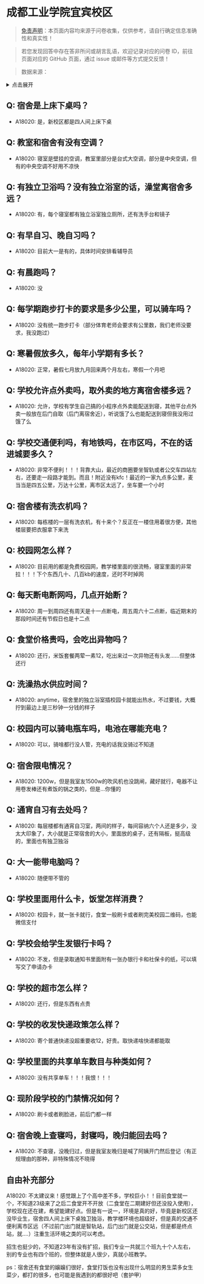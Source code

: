 # 成都工业学院宜宾校区

> [免责声明](https://colleges.chat/#_3)：本页面内容均来源于问卷收集，仅供参考，请自行确定信息准确性和真实性！

> 若您发现回答中存在答非所问或胡言乱语，欢迎记录对应的问卷 ID，前往页面对应的 GitHub 页面，通过 issue 或邮件等方式提交反馈！

> 数据来源：

<details><summary>点击展开</summary>
<ul>
<li>A18020: 匿名 (2023 年 06 月)</li>
</ul>
</details>

## Q: 宿舍是上床下桌吗？

- A18020: 是，新校区都是四人间上床下桌

## Q: 教室和宿舍有没有空调？

- A18020: 寝室是壁挂的空调，教室里部分是台式大空调，部分是中央空调，但有的中央空调不好用不凉快

## Q: 有独立卫浴吗？没有独立浴室的话，澡堂离宿舍多远？

- A18020: 有，每个寝室都有独立浴室独立厕所，还有洗手台和镜子

## Q: 有早自习、晚自习吗？

- A18020: 目前大一是有的，具体时间安排看辅导员

## Q: 有晨跑吗？

- A18020: 没

## Q: 每学期跑步打卡的要求是多少公里，可以骑车吗？

- A18020: 没有统一跑步打卡（部分体育老师会要求有公里数，我们老师没要求，我没跑过）

## Q: 寒暑假放多久，每年小学期有多长？

- A18020: 正常，暑假七月放九月回来两个月左右，寒假一个月吧

## Q: 学校允许点外卖吗，取外卖的地方离宿舍楼多远？

- A18020: 允许，学校有学生自己搞的小程序点外卖能配送到寝，其他平台点外卖一般放在后门自取（后门离宿舍近），听说饿了么也能配送到寝但我没用过饿了么

## Q: 学校交通便利吗，有地铁吗，在市区吗，不在的话进城要多久？

- A18020: 非常不便利！！！背靠大山，最近的商圈要坐智轨或者公交车四站左右，还要走一段路才能到。而且！附近没有kfc！最近的一家九点多公里，麦当当是四五公里，万达十公里，离市区太远了，坐车要一个小时

## Q: 宿舍楼有洗衣机吗？

- A18020: 每栋楼的一层有洗衣机，有十来个？反正在一楼住用着很方便，其他楼层要把衣服拿下来洗

## Q: 校园网怎么样？

- A18020: 目前用的都是免费校园网，教学楼里面的很流畅，寝室里面的非常拉！！！下个东西几十、几百kb的速度，还时不时掉网

## Q: 每天断电断网吗，几点开始断？

- A18020: 周一到周四还有周天是十一点断电，周五周六十二点断，临近期末的那段时间还有节假日也是十二点

## Q: 食堂价格贵吗，会吃出异物吗？

- A18020: 还行，米饭套餐两荤一素12，吃出来过一次异物还有头发......但整体还行

## Q: 洗澡热水供应时间？

- A18020: anytime，宿舍里的独立浴室插校园卡就能出热水，不过要钱，大概拧到最边上是三秒钟一分钱的样子

## Q: 校园内可以骑电瓶车吗，电池在哪能充电？

- A18020: 可以，骑啥都行没人管，充电的话我没骑过不知道

## Q: 宿舍限电情况？

- A18020: 1200w，但是我室友1500w的吹风机也没跳闸，藏好就行，电器不让用卷发棒还有煮饭的锅之类的，但是...你懂的

## Q: 通宵自习有去处吗？

- A18020: 每层楼都有通宵自习室，两间的样子，每间容纳六个人还是多少，没太大印象了，大小就是正常宿舍的大小，里面放的桌子，还有隔板，挺高级的，里面也有独卫独浴

## Q: 大一能带电脑吗？

- A18020: 随便带不管的

## Q: 学校里面用什么卡，饭堂怎样消费？

- A18020: 校园卡，就一张卡就行，食堂一般刷卡或者刷完美校园二维码，也能微信支付

## Q: 学校会给学生发银行卡吗？

- A18020: 不发，但是录取通知书里面附有一张办银行卡和社保卡的纸，可以填写交了申请办卡

## Q: 学校的超市怎么样？

- A18020: 还行，但是东西有点贵

## Q: 学校的收发快递政策怎么样？

- A18020: 寄个普通快递没超重要收12，好贵。取快递啥快递都能取

## Q: 学校里面的共享单车数目与种类如何？

- A18020: 没有共享单车！！！我恨！！！

## Q: 现阶段学校的门禁情况如何？

- A18020: 刷卡或者刷脸进，前后门都一样

## Q: 宿舍晚上查寝吗，封寝吗，晚归能回去吗？

- A18020: 不查寝，没晚归过，但是我室友晚归是喊了阿姨开门然后登记（有正规理由的那种，非特殊情况不晓得

## 自由补充部分

A18020: 不太建议来！感觉跟上了个高中差不多，学校巨小！！目前食堂就一个，不知道23级来了之后二食堂开不开放（二食堂在二期建好但还没投入使用），学校现在还在建，希望能建好点。但是有一说一，环境是真的好，毕竟是新校区还没毕业生，宿舍四人间上床下桌独卫独浴，教学楼环境也超级好，但是真的交通不便利离市区远（不过前门出门就是智轨站，后门出门就是公交站，但是都是终点站，就....）注重生活环境之类的可以考虑。

招生也挺少的，不知道23年有没有扩招，我们专业一共就三个班九十个人左右，别的专业也有四个班的，但整体就是人很少，真就小班教学。

ps：宿舍还有食堂的嬢嬢们很好，食堂打饭也没有出现什么明显的男生菜多女生菜少，都打的很多，也可能是我遇到的都很好吧（套护甲）